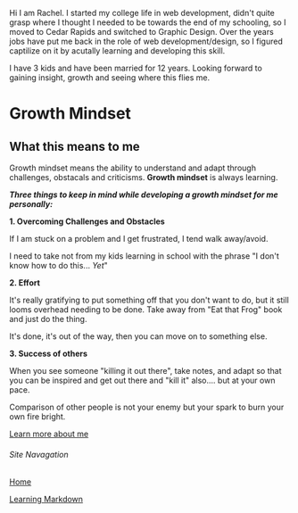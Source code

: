 Hi I am Rachel. I started my college life in web development, didn't quite grasp where I thought I needed to be towards the end of my schooling, so I moved to Cedar Rapids and switched to Graphic Design. Over the years jobs have put me back in the role of web development/design, so I figured captilize on it by acutally learning and developing this skill. 

I have 3 kids and have been married for 12 years. Looking forward to gaining insight, growth and seeing where this flies me.


# Growth Mindset

## What this means to me

Growth mindset means the ability to understand and adapt through challenges, obstacals and criticisms. **Growth mindset** is always learning.

***Three things to keep in mind while developing a growth mindset for me personally:***


**1. Overcoming Challenges and Obstacles**

If I am stuck on a problem and I get frustrated, I tend walk away/avoid. 

I need to take not from my kids learning in school with the phrase "I don't know how to do this... *Yet*"

**2. Effort**

It's really gratifying to put something off that you don't want to do, but it still looms overhead needing to be done. Take away from "Eat that Frog" book and just do the thing. 

It's done, it's out of the way, then you can move on to something else. 

**3. Success of others**

When you see someone "killing it out there", take notes, and adapt so that you can be inspired and get out there and "kill it" also.... but at your own pace. 

Comparison of other people is not your enemy but your spark to burn your own fire bright. 

[Learn more about me](https://github.com/racaffery)


###### Site Navagation

[Home](/README.md)

[Learning Markdown](/learning-markdown.md)
